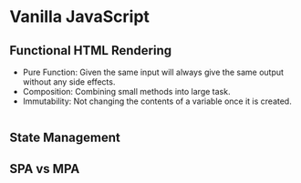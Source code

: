 # Vanilla JavaScript

## Functional HTML Rendering

- Pure Function: Given the same input will always give the same output without any side effects.
- Composition: Combining small methods into large task.
- Immutability: Not changing the contents of a variable once it is created.

```html

```

## State Management

## SPA vs MPA
